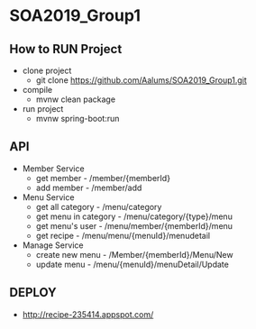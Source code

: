 # SOA2019_Group1	

 ## How to RUN Project	
* clone project	
  * git clone https://github.com/Aalums/SOA2019_Group1.git	
* compile	
  * mvnw clean package	
* run project 	
  * mvnw spring-boot:run	

 ## API	
* Member Service	
  * get member - /member/{memberId}	
  * add member - /member/add
* Menu Service	
  * get all category - /menu/category
  * get menu in category - /menu/category/{type}/menu
  * get menu's user - /menu/member/{memberId}/menu
  * get recipe - /menu/menu/{menuId}/menudetail
* Manage Service	
  * create new menu - /Member/{memberId}/Menu/New	
  * update menu - /menu/{menuId}/menuDetail/Update	


 ## DEPLOY	
* http://recipe-235414.appspot.com/
